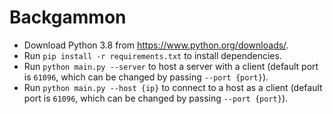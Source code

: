 # Backgammon

* Download Python 3.8 from <https://www.python.org/downloads/>.
* Run `pip install -r requirements.txt` to install dependencies.
* Run `python main.py --server` to host a server with a client (default port is `61096`, which can be changed by passing `--port {port}`).
* Run `python main.py --host {ip}` to connect to a host as a client (default port is `61096`, which can be changed by passing `--port {port}`).
